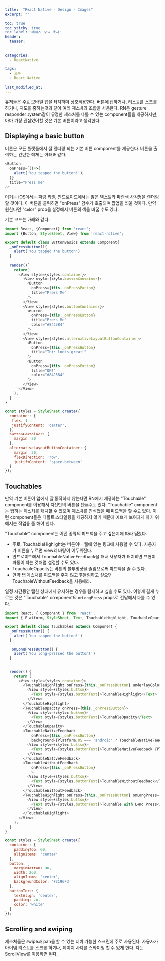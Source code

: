```yaml
---
title:  "React Native - Design - Images"
excerpt: ""

toc: true
toc_sticky: true
toc_label: "페이지 주요 목차"
header:
  teaser: 
  
  
categories:
  - ReactNative
  
tags:
  - 공부
  - React Native
  
last_modified_at: 
---
```


유저들은 주로 모바일 앱을 터치하며 상호작용한다. 버튼에 탭하거나, 리스트를 스크롤하거나, 지도를 줌하는것과 같이 여러 제스처의 조합을 사용한다.
RN은 gesture responder system같이 유명한 제스처를 다룰 수 있는 component들을 제공하지만, 아마 가장 관심있어할 것은 기본 버튼이라고 생각한다.

## Displaying a basic button

버튼은 모든 플랫폼에서 잘 렌더링 되는 기본 버튼 component를 제공한다. 버튼을 출력하는 간단한 예제는 아래와 같다.

```js
<Button
  onPress={()=>{
    alert('You tapped the button!');
  }}
  title="Press me"
/>
```

이거는 iOS에서는 파랑 라벨, 안드로이드에서는 밝은 텍스트와 파란색 사각형을 렌더링 할 것이다. 
이 버튼을 클릭하면 "onPress" 함수가 호출되며 팝업을 띄울 것이다. 만약 원한다면 "color" prop을 설정해서 버튼의 색을 바꿀 수도 있다.

기본 코드는 아래와 같다.

```js
import React, {Component} from 'react';
import {Button, StyleSheet, View} from 'react-native';

export default class ButtonBasics extends Component{
  _onPressButton(){
    alert('You tapped the button')
  }
  
  render(){
    return(
      <View style={styles.container}>
        <View style={style.buttonContainer}>
          <Button
            onPress={this._onPressButton}
            title="Press Me"
          />
        </View>
        <View style={styles.buttonContainer}>
          <Button
            onPress={this._onPressButton}
            title="Press Me"
            color="#841584"
          />
        </View>
        <View style={styles.alternativeLayoutButtonContainer}>
          <Button
            onPress={this._onPressButton}
            title="This looks great!"
          />
          <Button
            onPress={this._onPressButton}
            title="OK!"
            color="#841584"
          />
        </View>
      </View>
    );
  }
}

const styles = StyleSheet.create({
  container: {
   flex: 1,
   justifyContent: 'center',
  },
  buttonContainer: {
    margin: 20
  },
  alternativeLayoutButtonContainer: {
    margin: 20,
    flexDirection: 'row',
    justifyContent: 'space-between'
  }
});
```

## Touchables

만약 기본 버튼이 앱에서 잘 동작하지 않는다면 RN에서 제공하는 "Touchable" component를 이용해서 자신만의 버튼을 만들수도 있다.
"Touchable" component는 탭하는 제스처를 캐치할 수 있으며 제스처를 인식했을 때 피드백을 할 수도 있다. 
이런 component들은 디폴트 스타일링을 제공하지 않기 때문에 예쁘게 보여지게 하기 위해서는 작업을 좀 해야 한다.

"Touchable" component는 어떤 종류의 피드백을 주고 싶은지에 따라 달렸다.

* 주로, TouchableHighlight는 버튼이나 웹에 있는 링크에 사용할 수 있다. 사용자가 버튼을 누르면 view의 바탕이 어두워진다.
* 안드로이드에서 TouchableNativeFeedback을 해서 사용자가 터치하면 표현이 파동이 이는 것처럼 설정할 수도 있다.
* TouchableOpacity는 버튼의 불투명성을 줄임으로써 피드백을 줄 수 있다.
* 만약 탭 제스처를 피드백을 주지 않고 핸들링하고 싶으면 TouchableWithoutFeedback을 사용해라.

일정 시간동안 탭한 상태에서 유지하는 경우를 탐지하고 싶을 수도 있다. 이렇게 길게 누르는 것은 "Touchable" component의 `onLongPress` props로 전달해서 다룰 수 있다.

```js
import React, { Component } from 'react';
import { Platform, StyleSheet, Text, TouchableHighlight, TouchableOpacity, TouchableNativeFeedback, TouchableWithoutFeedback, View } from 'react-native';

export default class Touchables extends Component {
  _onPressButton() {
    alert('You tapped the button!')
  }

  _onLongPressButton() {
    alert('You long-pressed the button!')
  }


  render() {
    return (
      <View style={styles.container}>
        <TouchableHighlight onPress={this._onPressButton} underlayColor="white">
          <View style={styles.button}>
            <Text style={styles.buttonText}>TouchableHighlight</Text>
          </View>
        </TouchableHighlight>
        <TouchableOpacity onPress={this._onPressButton}>
          <View style={styles.button}>
            <Text style={styles.buttonText}>TouchableOpacity</Text>
          </View>
        </TouchableOpacity>
        <TouchableNativeFeedback
            onPress={this._onPressButton}
            background={Platform.OS === 'android' ? TouchableNativeFeedback.SelectableBackground() : ''}>
          <View style={styles.button}>
            <Text style={styles.buttonText}>TouchableNativeFeedback {Platform.OS !== 'android' ? '(Android only)' : ''}</Text>
          </View>
        </TouchableNativeFeedback>
        <TouchableWithoutFeedback
            onPress={this._onPressButton}
            >
          <View style={styles.button}>
            <Text style={styles.buttonText}>TouchableWithoutFeedback</Text>
          </View>
        </TouchableWithoutFeedback>
        <TouchableHighlight onPress={this._onPressButton} onLongPress={this._onLongPressButton} underlayColor="white">
          <View style={styles.button}>
            <Text style={styles.buttonText}>Touchable with Long Press</Text>
          </View>
        </TouchableHighlight>
      </View>
    );
  }
}

const styles = StyleSheet.create({
  container: {
    paddingTop: 60,
    alignItems: 'center'
  },
  button: {
    marginBottom: 30,
    width: 260,
    alignItems: 'center',
    backgroundColor: '#2196F3'
  },
  buttonText: {
    textAlign: 'center',
    padding: 20,
    color: 'white'
  }
});
```

## Scrolling and swiping

제스처들은 swipe과 pan을 할 수 있는 터치 가능한 스크린에 주로 사용된다. 사용자가 아이템 리스트를 스크롤 하거나, 페이지 사이를 스와이핑 할 수 있게 한다. 이는 ScrollView를 이용하면 된다. 




